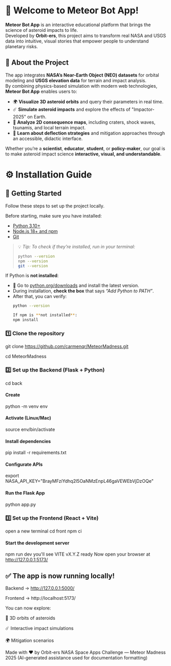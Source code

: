 # 🌠 Welcome to Meteor Bot App!

**Meteor Bot App** is an interactive educational platform that brings the science of asteroid impacts to life.  
Developed by **Orbit-ers**, this project aims to transform real NASA and USGS data into intuitive, visual stories that empower people to understand planetary risks.

## 🚀 About the Project

The app integrates **NASA’s Near-Earth Object (NEO) datasets** for orbital modeling and **USGS elevation data** for terrain and impact analysis.  
By combining physics-based simulation with modern web technologies, **Meteor Bot App** enables users to:

- 🌍 **Visualize 3D asteroid orbits** and query their parameters in real time.  
- ☄️ **Simulate asteroid impacts** and explore the effects of "Impactor-2025" on Earth.  
- 🌊 **Analyze 2D consequence maps**, including craters, shock waves, tsunamis, and local terrain impact.  
- 🧠 **Learn about deflection strategies** and mitigation approaches through an accessible, didactic interface.

Whether you’re a **scientist**, **educator**, **student**, or **policy-maker**, our goal is to make asteroid impact science **interactive, visual, and understandable**.

# ⚙️ Installation Guide
## 🚀 Getting Started

Follow these steps to set up the project locally.

Before starting, make sure you have installed:

- [Python 3.10+](https://www.python.org/downloads/)
- [Node.js 18+ and npm](https://nodejs.org/)
- [Git](https://git-scm.com/downloads)

> 💡 *Tip: To check if they’re installed, run in your terminal:*
> ```bash
> python --version
> npm --version
> git --version
> ```

If Python is **not installed**:
- 🐍 Go to [python.org/downloads](https://www.python.org/downloads/) and install the latest version.
- During installation, **check the box** that says *“Add Python to PATH”*.
- After that, you can verify:
  ```bash
  python --version

  If npm is **not installed**:
  npm install

### 1️⃣ Clone the repository

git clone https://github.com/carmenqr/MeteorMadness.git

cd MeteorMadness

### 2️⃣ Set up the Backend (Flask + Python)
cd back

#### Create
python -m venv env

#### Activate (Linux/Mac)
source env/bin/activate

#### Install dependencies
pip install -r requirements.txt

#### Configurate APIs
export NASA_API_KEY="BrayMFziYdhq2l5OaNMzEnpL46gaVEWEbVjDzOQe"

#### Run the Flask App
python app.py


### 3️⃣ Set up the Frontend (React + Vite)
open a new terminal
cd front
npm ci

#### Start the development server
npm run dev
you'll see VITE vX.Y.Z  ready
Now open your browser at http://127.0.0.1:5173/


## ✅ The app is now running locally!
Backend → http://127.0.0.1:5000/

Frontend → http://localhost:5173/

You can now explore:

🌌 3D orbits of asteroids

☄️ Interactive impact simulations

🌍 Mitigation scenarios


Made with ❤️ by Orbit-ers
NASA Space Apps Challenge — Meteor Madness 2025
(AI-generated assistance used for documentation formatting)